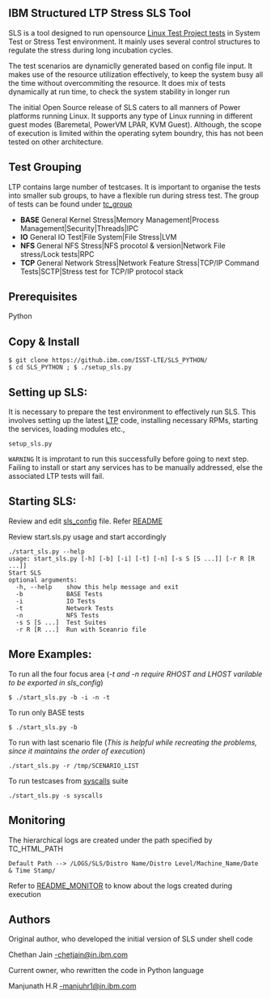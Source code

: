 IBM Structured LTP Stress SLS Tool
-------------------------------------------------------------------------------
SLS is a tool designed to run opensource [Linux Test Project tests](https://github.com/linux-test-project/ltp) in System Test or Stress Test environment. It mainly uses several control structures to regulate the stress during long incubation cycles.

The test scenarios are dynamiclly generated based on config file input. It makes use of the resource utilization effectively, to keep the system busy all the time without overcommiting the resource. It does mix of tests dynamically at run time, to check the system stability in longer run

The initial Open Source release of SLS caters to all manners of Power platforms running Linux. It supports any type of Linux running in different guest modes (Baremetal, PowerVM LPAR, KVM Guest). Although, the scope of execution is limited within the operating sytem boundry, this has not been tested on other architecture.

Test Grouping
-------------------------------------------------------------------------------
LTP contains large number of testcases. It is important to organise the tests into smaller sub groups, to have a flexible run during stress test. The group of tests can be found under [tc_group](https://github.ibm.com/ISST-LTE/SLS_PYTHON/blob/master/omitlist)
- **BASE**  General Kernel Stress|Memory Management|Process Management|Security|Threads|IPC
- **IO** General IO Test|File System|File Stress|LVM
- **NFS** General NFS Stress|NFS procotol & version|Network File stress/Lock tests|RPC
- **TCP** General Network Stress|Network Feature Stress|TCP/IP Command Tests|SCTP|Stress test for TCP/IP protocol stack

Prerequisites
-------------------------------------------------------------------------------
Python 

Copy & Install
-------------------------------------------------------------------------------
```
$ git clone https://github.ibm.com/ISST-LTE/SLS_PYTHON/
$ cd SLS_PYTHON ; $ ./setup_sls.py
```
Setting up SLS:
-------------------------------------------------------------------------------
It is necessary to prepare the test environment to effectively run SLS. This involves setting up the latest [LTP](https://github.com/linux-test-project/ltp) code, installing necessary RPMs, starting the services, loading modules etc.,
```
setup_sls.py
```
`WARNING` It is improtant to run this successfully before going to next step. Failing to install or start any services has to be manually addressed, else the associated LTP tests will fail.

Starting SLS:
-------------------------------------------------------------------------------
Review and edit [sls_config](https://github.ibm.com/ISST-LTE/SLS_PYTHON/blob/master/sls_config) file. Refer [README](https://github.ibm.com/ISST-LTE/SLS_PYTHON/blob/master/README_SLS_CONFIG)

Review start.sls.py usage and start accordingly
```
./start_sls.py --help
usage: start_sls.py [-h] [-b] [-i] [-t] [-n] [-s S [S ...]] [-r R [R ...]]
Start SLS
optional arguments:
  -h, --help    show this help message and exit
  -b            BASE Tests
  -i            IO Tests
  -t            Network Tests
  -n            NFS Tests
  -s S [S ...]  Test Suites
  -r R [R ...]  Run with Sceanrio file
```
More Examples:
-------------------------------------------------------------------------------
To run all the four focus area (*-t and -n require RHOST and LHOST varilable to be exported in sls_config*)
```
$ ./start_sls.py -b -i -n -t 
```
To run only BASE tests
```
$ ./start_sls.py -b
```
To run with last scenario file (*This is helpful while recreating the problems, since it maintains the order of execution*)
```
./start_sls.py -r /tmp/SCENARIO_LIST
```
To run testcases from [syscalls](https://github.com/linux-test-project/ltp/blob/master/runtest/syscalls) suite 
```
./start_sls.py -s syscalls
```
Monitoring
-------------------------------------------------------------------------------
The hierarchical logs are created under the path specified by TC_HTML_PATH
```
Default Path --> /LOGS/SLS/Distro Name/Distro Level/Machine_Name/Date & Time Stamp/
```
Refer to [README_MONITOR](https://github.ibm.com/ISST-LTE/SLS_PYTHON/blob/master/README_MONITORING) to know about the logs created during execution

Authors
-------------------------------------------------------------------------------
Original author, who developed the initial version of SLS under shell code

Chethan Jain -chetjain@in.ibm.com 

Current owner, who rewritten the code in Python language

Manjunath H.R -manjuhr1@in.ibm.com
